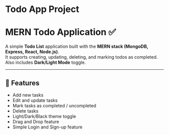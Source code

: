 ﻿# Todo App Project
# MERN Todo Application ✅

A simple **Todo List** application built with the **MERN stack (MongoDB, Express, React, Node.js)**.  
It supports creating, updating, deleting, and marking todos as completed.  
Also includes **Dark/Light Mode** toggle.

---

## 🚀 Features
- Add new tasks
- Edit and update tasks
- Mark tasks as completed / uncompleted
- Delete tasks
- Light/Dark/Black theme toggle
- Drag and Drop feature
- Simple Login and Sign-up feature


